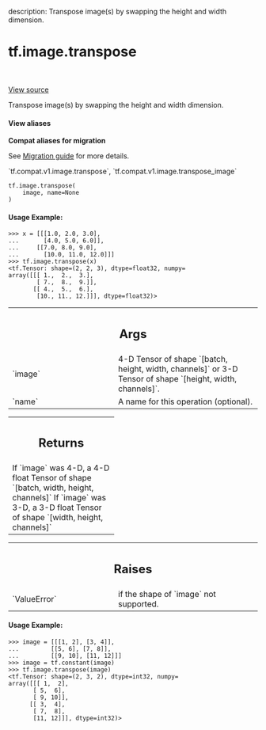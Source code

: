 description: Transpose image(s) by swapping the height and width dimension.

<div itemscope itemtype="http://developers.google.com/ReferenceObject">
<meta itemprop="name" content="tf.image.transpose" />
<meta itemprop="path" content="Stable" />
</div>

# tf.image.transpose

<!-- Insert buttons and diff -->

<table class="tfo-notebook-buttons tfo-api nocontent" align="left">

</table>

<a target="_blank" class="external" href="/code/stable/tensorflow/python/ops/image_ops_impl.py">View source</a>



Transpose image(s) by swapping the height and width dimension.


<section class="expandable">
  <h4 class="showalways">View aliases</h4>
  <p>
<b>Compat aliases for migration</b>
<p>See
<a href="https://www.tensorflow.org/guide/migrate">Migration guide</a> for
more details.</p>
<p>`tf.compat.v1.image.transpose`, `tf.compat.v1.image.transpose_image`</p>
</p>
</section>

<pre class="devsite-click-to-copy prettyprint lang-py tfo-signature-link">
<code>tf.image.transpose(
    image, name=None
)
</code></pre>



<!-- Placeholder for "Used in" -->


#### Usage Example:



```
>>> x = [[[1.0, 2.0, 3.0],
...       [4.0, 5.0, 6.0]],
...     [[7.0, 8.0, 9.0],
...       [10.0, 11.0, 12.0]]]
>>> tf.image.transpose(x)
<tf.Tensor: shape=(2, 2, 3), dtype=float32, numpy=
array([[[ 1.,  2.,  3.],
        [ 7.,  8.,  9.]],
       [[ 4.,  5.,  6.],
        [10., 11., 12.]]], dtype=float32)>
```

<!-- Tabular view -->
 <table class="responsive fixed orange">
<colgroup><col width="214px"><col></colgroup>
<tr><th colspan="2"><h2 class="add-link">Args</h2></th></tr>

<tr>
<td>
`image`<a id="image"></a>
</td>
<td>
4-D Tensor of shape `[batch, height, width, channels]` or 3-D Tensor
of shape `[height, width, channels]`.
</td>
</tr><tr>
<td>
`name`<a id="name"></a>
</td>
<td>
A name for this operation (optional).
</td>
</tr>
</table>



<!-- Tabular view -->
 <table class="responsive fixed orange">
<colgroup><col width="214px"><col></colgroup>
<tr><th colspan="2"><h2 class="add-link">Returns</h2></th></tr>
<tr class="alt">
<td colspan="2">
If `image` was 4-D, a 4-D float Tensor of shape
`[batch, width, height, channels]`
 If `image` was 3-D, a 3-D float Tensor of shape
`[width, height, channels]`
</td>
</tr>

</table>



<!-- Tabular view -->
 <table class="responsive fixed orange">
<colgroup><col width="214px"><col></colgroup>
<tr><th colspan="2"><h2 class="add-link">Raises</h2></th></tr>

<tr>
<td>
`ValueError`<a id="ValueError"></a>
</td>
<td>
if the shape of `image` not supported.
</td>
</tr>
</table>



#### Usage Example:



```
>>> image = [[[1, 2], [3, 4]],
...         [[5, 6], [7, 8]],
...         [[9, 10], [11, 12]]]
>>> image = tf.constant(image)
>>> tf.image.transpose(image)
<tf.Tensor: shape=(2, 3, 2), dtype=int32, numpy=
array([[[ 1,  2],
       [ 5,  6],
       [ 9, 10]],
      [[ 3,  4],
       [ 7,  8],
       [11, 12]]], dtype=int32)>
```